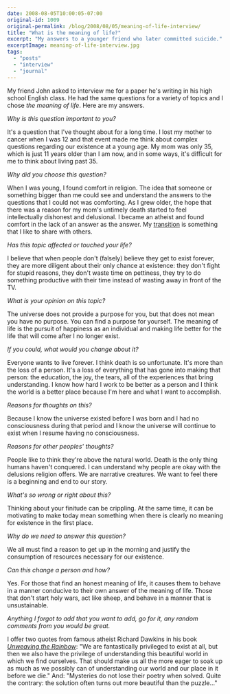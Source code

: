 ```yaml
---
date: 2008-08-05T10:00:05-07:00
original-id: 1009
original-permalink: /blog/2008/08/05/meaning-of-life-interview/
title: "What is the meaning of life?"
excerpt: "My answers to a younger friend who later committed suicide."
excerptImage: meaning-of-life-interview.jpg
tags:
  - "posts"
  - "interview"
  - "journal"
---
```


My friend John asked to interview me for a paper he's writing in his high school English class. He had the same questions for a variety of topics and I chose <em>the meaning of life</em>. Here are my answers.

*Why is this question important to you?*

It's a question that I've thought about for a long time. I lost my mother to cancer when I was 12 and that event made me think about complex questions regarding our existence at a young age. My mom was only 35, which is just 11 years older than I am now, and in some ways, it's difficult for me to think about living past 35.

*Why did you choose this question?*

When I was young, I found comfort in religion. The idea that someone or something bigger than me could see and understand the answers to the questions that I could not was comforting. As I grew older, the hope that there was a reason for my mom's untimely death started to feel intellectually dishonest and delusional. I became an atheist and found comfort in the lack of an answer as the answer. My <a href="/posts/fairy-tale-ending/" title="Fairy Tale Ending">transition</a> is something that I like to share with others.

*Has this topic affected or touched your life?*

I believe that when people don't (falsely) believe they get to exist forever, they are more diligent about their only chance at existence: they don't fight for stupid reasons, they don't waste time on pettiness, they try to do something productive with their time instead of wasting away in front of the TV.

*What is your opinion on this topic?*

The universe does not provide a purpose for you, but that does not mean you have no purpose. You can find a purpose for yourself. The meaning of life is the pursuit of happiness as an individual and making life better for the life that will come after I no longer exist.

*If you could, what would you change about it?*

Everyone wants to live forever. I think death is so unfortunate. It's more than the loss of a person. It's a loss of everything that has gone into making that person: the education, the joy, the tears, all of the experiences that bring understanding. I know how hard I work to be better as a person and I think the world is a better place because I'm here and what I want to accomplish.

*Reasons for thoughts on this?*

Because I know the universe existed before I was born and I had no consciousness during that period and I know the universe will continue to exist when I resume having no consciousness.

*Reasons for other peoples' thoughts?*

People like to think they're above the natural world. Death is the only thing humans haven't conquered. I can understand why people are okay with the delusions religion offers. We are narrative creatures. We want to feel there is a beginning and end to our story.

*What's so wrong or right about this?*

Thinking about your finitude can be crippling. At the same time, it can be motivating to make today mean something when there is clearly no meaning for existence in the first place.

*Why do we need to answer this question?*

We all must find a reason to get up in the morning and justify the consumption of resources necessary for our existence.

*Can this change a person and how?*

Yes. For those that find an honest meaning of life, it causes them to behave in a manner conducive to their own answer of the meaning of life. Those that don't start holy wars, act like sheep, and behave in a manner that is unsustainable.

*Anything I forgot to add that you want to add, go for it, any random comments from you would be great.*

I offer two quotes from famous atheist Richard Dawkins in his book <a href="http://www.amazon.com/gp/search?ie=UTF8&keywords=0618056734&tag=curiouslyjere-20&index=books&linkCode=ur2&camp=1789&creative=9325"><cite>Unweaving the Rainbow</cite></a>: "We are fantastically privileged to exist at all, but then we also have the privilege of understanding this beautiful world in which we find ourselves. That should make us all the more eager to soak up as much as we possibly can of understanding our world and our place in it before we die." And: "Mysteries do not lose their poetry when solved. Quite the contrary: the solution often turns out more beautiful than the puzzle..."
